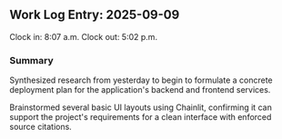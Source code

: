 ## Work Log Entry: 2025-09-09

Clock in: 8:07 a.m.
Clock out: 5:02 p.m.

### Summary

Synthesized research from yesterday to begin to formulate a concrete deployment plan for the application's backend and frontend services.

Brainstormed several basic UI layouts using Chainlit, confirming it can support the project's requirements for a clean interface with enforced source citations.